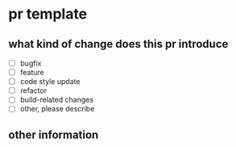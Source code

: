 <!-- managed by 'eankeen/globe'; don't edit! -->

# pr template

## what kind of change does this pr introduce

-  [ ] bugfix
-  [ ] feature
-  [ ] code style update
-  [ ] refactor
-  [ ] build-related changes
-  [ ] other, please describe

## other information
